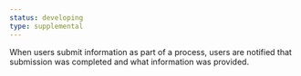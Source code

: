 ```yaml
---
status: developing
type: supplemental
---
```


When users submit information as part of a process, users are notified that submission was completed and what information was provided.